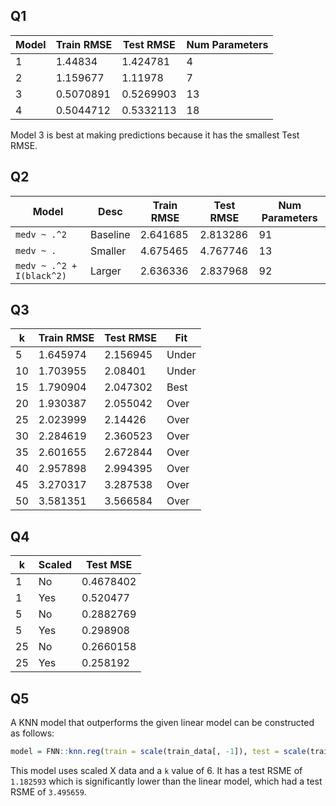 ## Q1

| Model | Train RMSE | Test RMSE | Num Parameters |
| --- | --- | --- | --- |
| 1 | 1.44834 | 1.424781 | 4 |
| 2 | 1.159677 | 1.11978 | 7 |
| 3 | 0.5070891 | 0.5269903 | 13 |
| 4 | 0.5044712 | 0.5332113 | 18 |

Model 3 is best at making predictions because it has the smallest Test RMSE.

## Q2

| Model | Desc | Train RMSE | Test RMSE | Num Parameters |
| --- | --- | --- | --- | --- |
| `medv ~ .^2` | Baseline | 2.641685 | 2.813286 | 91 |
| `medv ~ .` | Smaller | 4.675465 | 4.767746 | 13 | 
| `medv ~ .^2 + I(black^2)` | Larger | 2.636336 | 2.837968 | 92 |

## Q3

| k | Train RMSE | Test RMSE | Fit |
| --- | --- | --- | --- |
| 5 	| 1.645974 | 2.156945 | Under |
| 10 	| 1.703955 | 2.08401  | Under |
| 15 	| 1.790904 | 2.047302 | Best |
| 20 	| 1.930387 | 2.055042 | Over |
| 25 	| 2.023999 | 2.14426  | Over |
| 30 	| 2.284619 | 2.360523 | Over |
| 35 	| 2.601655 | 2.672844 | Over |
| 40 	| 2.957898 | 2.994395 | Over |
| 45 	| 3.270317 | 3.287538 | Over |
| 50 	| 3.581351 | 3.566584 | Over |

## Q4

| k | Scaled | Test MSE |
| --- | --- | --- |
| 1 | No | 0.4678402 |
| 1 | Yes | 0.520477 |
| 5 | No | 0.2882769 |
| 5 | Yes | 0.298908 |
| 25 | No | 0.2660158 |
| 25 | Yes | 0.258192 |

## Q5

A KNN model that outperforms the given linear model can be constructed as follows: 
```R
model = FNN::knn.reg(train = scale(train_data[, -1]), test = scale(train_data[, -1]), y = train_data$y, k = 6)
```

This model uses scaled X data and a `k` value of 6. It has a test RSME of `1.182593` which is significantly lower than the
linear model, which had a test RSME of `3.495659`.
